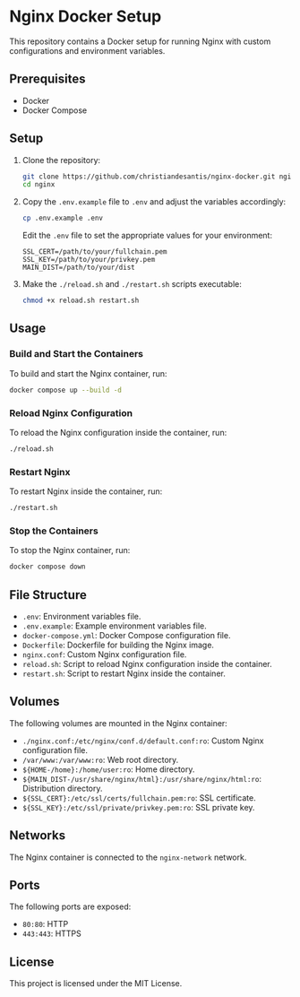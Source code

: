 # Nginx Docker Setup

This repository contains a Docker setup for running Nginx with custom configurations and environment variables.

## Prerequisites

- Docker
- Docker Compose

## Setup

1. Clone the repository:

    ```sh
    git clone https://github.com/christiandesantis/nginx-docker.git nginx
    cd nginx
    ```

2. Copy the `.env.example` file to `.env` and adjust the variables accordingly:

    ```sh
    cp .env.example .env
    ```

    Edit the `.env` file to set the appropriate values for your environment:

    ```env
    SSL_CERT=/path/to/your/fullchain.pem
    SSL_KEY=/path/to/your/privkey.pem
    MAIN_DIST=/path/to/your/dist
    ```

3. Make the `./reload.sh` and `./restart.sh` scripts executable:

    ```sh
    chmod +x reload.sh restart.sh
    ```

## Usage

### Build and Start the Containers

To build and start the Nginx container, run:

```sh
docker compose up --build -d
```

### Reload Nginx Configuration

To reload the Nginx configuration inside the container, run:

```sh
./reload.sh
```

### Restart Nginx

To restart Nginx inside the container, run:

```sh
./restart.sh
```

### Stop the Containers

To stop the Nginx container, run:

```sh
docker compose down
```

## File Structure

- `.env`: Environment variables file.
- `.env.example`: Example environment variables file.
- `docker-compose.yml`: Docker Compose configuration file.
- `Dockerfile`: Dockerfile for building the Nginx image.
- `nginx.conf`: Custom Nginx configuration file.
- `reload.sh`: Script to reload Nginx configuration inside the container.
- `restart.sh`: Script to restart Nginx inside the container.

## Volumes

The following volumes are mounted in the Nginx container:

- `./nginx.conf:/etc/nginx/conf.d/default.conf:ro`: Custom Nginx configuration file.
- `/var/www:/var/www:ro`: Web root directory.
- `${HOME-/home}:/home/user:ro`: Home directory.
- `${MAIN_DIST-/usr/share/nginx/html}:/usr/share/nginx/html:ro`: Distribution directory.
- `${SSL_CERT}:/etc/ssl/certs/fullchain.pem:ro`: SSL certificate.
- `${SSL_KEY}:/etc/ssl/private/privkey.pem:ro`: SSL private key.

## Networks

The Nginx container is connected to the `nginx-network` network.

## Ports

The following ports are exposed:

- `80:80`: HTTP
- `443:443`: HTTPS

## License

This project is licensed under the MIT License.